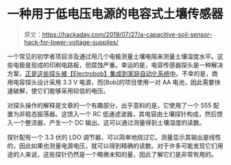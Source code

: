 # 一种用于低电压电源的电容式土壤传感器

> 原文：<https://hackaday.com/2019/07/27/a-capacitive-soil-sensor-hack-for-lower-voltage-supplies/>

一个常见的初学者项目涉及通过用几个电极测量土壤电阻来测量土壤湿度水平。这些电极是现成的印刷电路板，但腐蚀严重。幸运的是，电容传感器探头是一种解决方案，[正是这些探头被【Electrobob】集成到家庭自动化系统中](http://www.electrobob.com/the-basil-speaks-to-me/)。不幸的是，商用电容探头设计采用 3.3 V 电源，而[Bob]的项目使用一对 AA 电池，因此需要快速破解，使它们能够采用较低的电压。

对探头操作的解释是文章的一个有趣部分，出乎意料的是，它使用了一个 555 配置为非稳态振荡器。这馈入一个 RC 低通滤波器，其电容由土壤探针构成，然后馈入一个整流器，产生一个 DC 输出。这可以通过测量得到土壤湿度的读数。

探针配有一个 3.3 伏的 LDO 调节器，可以简单地绕过它。测量显示其输出是线性的，因此如果也测量电源电压，就可以得到精确的读数。对于许多可能发现它们用途的人来说，这些探针仍然是一个略微未知的量，因此了解它们是非常有用的。
